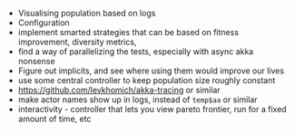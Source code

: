 - Visualising population based on logs
- Configuration
- implement smarted strategies that can be based on fitness improvement, diversity metrics, 
- find a way of parallelizing the tests, especially with async akka nonsense
- Figure out implicits, and see where using them would improve our lives
- use some central controller to keep population size roughly constant
- https://github.com/levkhomich/akka-tracing or similar
- make actor names show up in logs, instead of `temp$aa` or similar
- interactivity - controller that lets you view pareto frontier, run for a fixed amount of time, etc